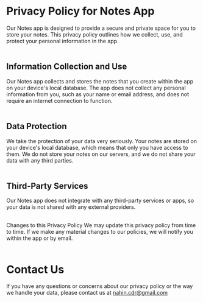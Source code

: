 # Privacy Policy for Notes App

Our Notes app is designed to provide a secure and private space for you to store your notes. This privacy policy outlines how we collect, use, and protect your personal information in the app.
<br>
<br>
## Information Collection and Use
Our Notes app collects and stores the notes that you create within the app on your device's local database. The app does not collect any personal information from you, such as your name or email address, and does not require an internet connection to function.
<br>
<br>
## Data Protection
We take the protection of your data very seriously. Your notes are stored on your device's local database, which means that only you have access to them. We do not store your notes on our servers, and we do not share your data with any third parties.
<br>
<br>
## Third-Party Services
Our Notes app does not integrate with any third-party services or apps, so your data is not shared with any external providers.
<br>
<br>

Changes to this Privacy Policy
We may update this privacy policy from time to time. If we make any material changes to our policies, we will notify you within the app or by email.
<br><br>
# Contact Us
If you have any questions or concerns about our privacy policy or the way we handle your data, please contact us at nahin.cdr@gmail.com
<br>

